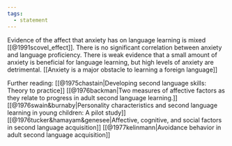 ```yaml
---
tags:
  - statement
---
```

Evidence of the affect that anxiety has on language learning is mixed [[@1991scovel_effect]]. There is no significant correlation between anxiety and language proficiency. There is weak evidence that a small amount of anxiety is beneficial for language learning, but high levels of anxiety are detrimental. [[Anxiety is a major obstacle to learning a foreign language]]

Further reading:
[[@1975chastain|Developing second language skills: Theory to practice]]
[[@1976backman|Two measures of affective factors as they relate to progress in adult second language learning.]]
[[@1976swain&burnaby|Personality characteristics and second language learning in young children: A pilot study]]
[[@1976tucker&hamayam&genesee|Affective, cognitive, and social factors in second language acquisition]]
[[@1977kelinmann|Avoidance behavior in adult second language acquisition]]